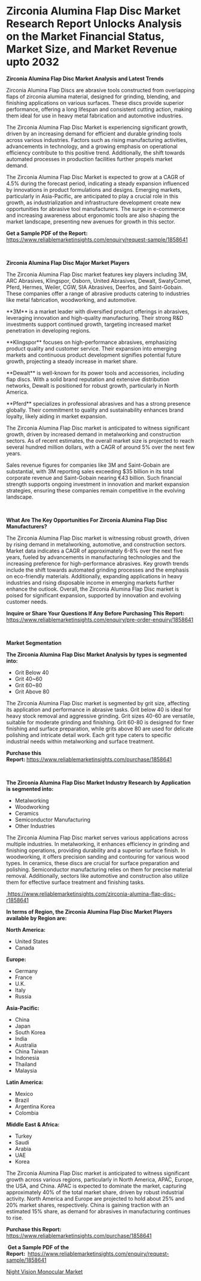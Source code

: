 <p><h1>Zirconia Alumina Flap Disc Market Research Report Unlocks Analysis on the Market Financial Status, Market Size, and Market Revenue upto 2032</h1></p><p><strong>Zirconia Alumina Flap Disc Market Analysis and Latest Trends</strong></p>
<p><p>Zirconia Alumina Flap Discs are abrasive tools constructed from overlapping flaps of zirconia alumina material, designed for grinding, blending, and finishing applications on various surfaces. These discs provide superior performance, offering a long lifespan and consistent cutting action, making them ideal for use in heavy metal fabrication and automotive industries.</p><p>The Zirconia Alumina Flap Disc Market is experiencing significant growth, driven by an increasing demand for efficient and durable grinding tools across various industries. Factors such as rising manufacturing activities, advancements in technology, and a growing emphasis on operational efficiency contribute to this positive trend. Additionally, the shift towards automated processes in production facilities further propels market demand.</p><p>The Zirconia Alumina Flap Disc Market is expected to grow at a CAGR of 4.5% during the forecast period, indicating a steady expansion influenced by innovations in product formulations and designs. Emerging markets, particularly in Asia-Pacific, are anticipated to play a crucial role in this growth, as industrialization and infrastructure development create new opportunities for abrasive tool manufacturers. The surge in e-commerce and increasing awareness about ergonomic tools are also shaping the market landscape, presenting new avenues for growth in this sector.</p></p>
<p><strong>Get a Sample PDF of the Report:&nbsp;</strong> <a href="https://www.reliablemarketinsights.com/enquiry/request-sample/1858641?utm_campaign=2338&utm_medium=2&utm_source=Github&utm_content=ia&utm_term=19022025&utm_id=zirconia-alumina-flap-disc">https://www.reliablemarketinsights.com/enquiry/request-sample/1858641</a></p>
<p>&nbsp;</p>
<p><strong>Zirconia Alumina Flap Disc Major Market Players</strong></p>
<p><p>The Zirconia Alumina Flap Disc market features key players including 3M, ARC Abrasives, Klingspor, Osborn, United Abrasives, Dewalt, SwatyComet, Pferd, Hermes, Weiler, CGW, SIA Abrasives, Deerfos, and Saint-Gobain. These companies offer a range of abrasive products catering to industries like metal fabrication, woodworking, and automotive.</p><p>**3M** is a market leader with diversified product offerings in abrasives, leveraging innovation and high-quality manufacturing. Their strong R&D investments support continued growth, targeting increased market penetration in developing regions.</p><p>**Klingspor** focuses on high-performance abrasives, emphasizing product quality and customer service. Their expansion into emerging markets and continuous product development signifies potential future growth, projecting a steady increase in market share.</p><p>**Dewalt** is well-known for its power tools and accessories, including flap discs. With a solid brand reputation and extensive distribution networks, Dewalt is positioned for robust growth, particularly in North America.</p><p>**Pferd** specializes in professional abrasives and has a strong presence globally. Their commitment to quality and sustainability enhances brand loyalty, likely aiding in market expansion.</p><p>The Zirconia Alumina Flap Disc market is anticipated to witness significant growth, driven by increased demand in metalworking and construction sectors. As of recent estimates, the overall market size is projected to reach several hundred million dollars, with a CAGR of around 5% over the next few years.</p><p>Sales revenue figures for companies like 3M and Saint-Gobain are substantial, with 3M reporting sales exceeding $35 billion in its total corporate revenue and Saint-Gobain nearing €43 billion. Such financial strength supports ongoing investment in innovation and market expansion strategies, ensuring these companies remain competitive in the evolving landscape.</p></p>
<p>&nbsp;</p>
<p><strong>What Are The Key Opportunities For Zirconia Alumina Flap Disc Manufacturers?</strong></p>
<p><p>The Zirconia Alumina Flap Disc market is witnessing robust growth, driven by rising demand in metalworking, automotive, and construction sectors. Market data indicates a CAGR of approximately 6-8% over the next five years, fueled by advancements in manufacturing technologies and the increasing preference for high-performance abrasives. Key growth trends include the shift towards automated grinding processes and the emphasis on eco-friendly materials. Additionally, expanding applications in heavy industries and rising disposable income in emerging markets further enhance the outlook. Overall, the Zirconia Alumina Flap Disc market is poised for significant expansion, supported by innovation and evolving customer needs.</p></p>
<p><strong>Inquire or Share Your Questions If Any Before Purchasing This Report:</strong> <a href="https://www.reliablemarketinsights.com/enquiry/pre-order-enquiry/1858641?utm_campaign=2338&utm_medium=2&utm_source=Github&utm_content=ia&utm_term=19022025&utm_id=zirconia-alumina-flap-disc">https://www.reliablemarketinsights.com/enquiry/pre-order-enquiry/1858641</a></p>
<p>&nbsp;</p>
<p><strong>Market Segmentation</strong></p>
<p><strong>The Zirconia Alumina Flap Disc Market Analysis by types is segmented into:</strong></p>
<p><ul><li>Grit Below 40</li><li>Grit 40~60</li><li>Grit 60~80</li><li>Grit Above 80</li></ul></p>
<p><p>The Zirconia Alumina Flap Disc market is segmented by grit size, affecting its application and performance in abrasive tasks. Grit below 40 is ideal for heavy stock removal and aggressive grinding. Grit sizes 40-60 are versatile, suitable for moderate grinding and finishing. Grit 60-80 is designed for finer finishing and surface preparation, while grits above 80 are used for delicate polishing and intricate detail work. Each grit type caters to specific industrial needs within metalworking and surface treatment.</p></p>
<p><strong>Purchase this Report:&nbsp;</strong><a href="https://www.reliablemarketinsights.com/purchase/1858641?utm_campaign=2338&utm_medium=2&utm_source=Github&utm_content=ia&utm_term=19022025&utm_id=zirconia-alumina-flap-disc">https://www.reliablemarketinsights.com/purchase/1858641</a></p>
<p>&nbsp;</p>
<p><strong>The Zirconia Alumina Flap Disc Market Industry Research by Application is segmented into:</strong></p>
<p><ul><li>Metalworking</li><li>Woodworking</li><li>Ceramics</li><li>Semiconductor Manufacturing</li><li>Other Industries</li></ul></p>
<p><p>The Zirconia Alumina Flap Disc market serves various applications across multiple industries. In metalworking, it enhances efficiency in grinding and finishing operations, providing durability and a superior surface finish. In woodworking, it offers precision sanding and contouring for various wood types. In ceramics, these discs are crucial for surface preparation and polishing. Semiconductor manufacturing relies on them for precise material removal. Additionally, sectors like automotive and construction also utilize them for effective surface treatment and finishing tasks.</p></p>
<p><a href="https://www.reliablemarketinsights.com/zirconia-alumina-flap-disc-r1858641?utm_campaign=2338&utm_medium=2&utm_source=Github&utm_content=ia&utm_term=19022025&utm_id=zirconia-alumina-flap-disc">&nbsp;https://www.reliablemarketinsights.com/zirconia-alumina-flap-disc-r1858641</a></p>
<p><strong>In terms of Region, the Zirconia Alumina Flap Disc Market Players available by Region are:</strong></p>
<p>
    <p> <strong> North America: </strong>
        <ul>
            <li>United States</li>
            <li>Canada</li>
        </ul>
        </p> 
    <p> <strong> Europe: </strong>
        <ul>
            <li>Germany</li>
            <li>France</li>
            <li>U.K.</li>
            <li>Italy</li>
            <li>Russia</li>
        </ul>
        </p> 
    <p> <strong> Asia-Pacific: </strong>
        <ul>
            <li>China</li>
            <li>Japan</li>
            <li>South Korea</li>
            <li>India</li>
            <li>Australia</li>
            <li>China Taiwan</li>
            <li>Indonesia</li>
            <li>Thailand</li>
            <li>Malaysia</li>
        </ul>
        </p> 
    <p> <strong> Latin America: </strong>
        <ul>
            <li>Mexico</li>
            <li>Brazil</li>
            <li>Argentina Korea</li>
            <li>Colombia</li>
        </ul>
        </p> 
    <p> <strong> Middle East & Africa: </strong>
        <ul>
            <li>Turkey</li>
            <li>Saudi</li>
            <li>Arabia</li>
            <li>UAE</li>
            <li>Korea</li>
        </ul>
    </p>
    </p>
<p><p>The Zirconia Alumina Flap Disc market is anticipated to witness significant growth across various regions, particularly in North America, APAC, Europe, the USA, and China. APAC is expected to dominate the market, capturing approximately 40% of the total market share, driven by robust industrial activity. North America and Europe are projected to hold about 25% and 20% market shares, respectively. China is gaining traction with an estimated 15% share, as demand for abrasives in manufacturing continues to rise.</p></p>
<p><strong>Purchase this Report: </strong><a href="https://www.reliablemarketinsights.com/purchase/1858641?utm_campaign=2338&utm_medium=2&utm_source=Github&utm_content=ia&utm_term=19022025&utm_id=zirconia-alumina-flap-disc">https://www.reliablemarketinsights.com/purchase/1858641</a></p>
<p>&nbsp;<strong>Get a Sample PDF of the Report:&nbsp;&nbsp;</strong><a href="https://www.reliablemarketinsights.com/enquiry/request-sample/1858641?utm_campaign=2338&utm_medium=2&utm_source=Github&utm_content=ia&utm_term=19022025&utm_id=zirconia-alumina-flap-disc">https://www.reliablemarketinsights.com/enquiry/request-sample/1858641</a></p>
<p><strong></strong></p>
<p><p><a href="https://github.com/alberthagorsuch/Market-Research-Report-List-1/blob/main/night-vision-monocular-market.md?utm_campaign=2338&utm_medium=2&utm_source=Github&utm_content=ia&utm_term=19022025&utm_id=zirconia-alumina-flap-disc">Night Vision Monocular Market</a></p></p>